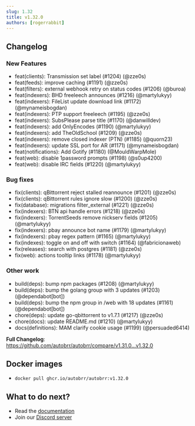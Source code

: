 ```yaml
---
slug: 1.32
title: v1.32.0
authors: [rogerrabbit]
---
```


## Changelog

### New Features
* feat(clients): Transmission set label (#1204) (@zze0s)
* feat(feeds): improve caching (#1191) (@zze0s)
* feat(filters): external webhook retry on status codes (#1206) (@buroa)
* feat(indexers): BHD freeleech announces (#1216) (@martylukyy)
* feat(indexers): FileList update download link (#1172) (@mynameisbogdan)
* feat(indexers): PTP support freeleech (#1195) (@zze0s)
* feat(indexers): SubsPlease parse title (#1170) (@danwilldev)
* feat(indexers): add OnlyEncodes (#1190) (@martylukyy)
* feat(indexers): add TheOldSchool (#1209) (@zze0s)
* feat(indexers): remove closed indexer (PTN) (#1185) (@quorn23)
* feat(indexers): update SSL port for AR (#1171) (@mynameisbogdan)
* feat(notifications): Add Gotify (#1180) (@MouldWarpMole)
* feat(web): disable 1password prompts (#1198) (@s0up4200)
* feat(web): disable IRC fields (#1220) (@martylukyy)

### Bug fixes
* fix(clients): qBittorrent reject stalled reannounce (#1201) (@zze0s)
* fix(clients): qBittorrent rules ignore slow (#1200) (@zze0s)
* fix(database): migrations filter_external (#1221) (@zze0s)
* fix(indexers): BTN api handle errors (#1218) (@zze0s)
* fix(indexers): TorrentSeeds remove nickserv fields (#1205) (@martylukyy)
* fix(indexers): pbay announce bot name (#1179) (@martylukyy)
* fix(indexers): pbay regex pattern (#1165) (@martylukyy)
* fix(indexes): toggle on and off with switch (#1164) (@fabricionaweb)
* fix(releases): search with postgres (#1181) (@zze0s)
* fix(web): actions tooltip links (#1178) (@martylukyy)

### Other work
* build(deps): bump npm packages (#1208) (@martylukyy)
* build(deps): bump the golang group with 3 updates (#1203) (@dependabot[bot])
* build(deps): bump the npm group in /web with 18 updates (#1161) (@dependabot[bot])
* chore(deps): update go-qbittorrent to v1.7.1 (#1217) (@zze0s)
* chore(docs): update README.md (#1210) (@martylukyy)
* docs(definitions): MAM clarify cookie usage (#1199) (@persuaded6414)

**Full Changelog**: https://github.com/autobrr/autobrr/compare/v1.31.0...v1.32.0

## Docker images

- `docker pull ghcr.io/autobrr/autobrr:v1.32.0`

## What to do next?

- Read the [documentation](https://autobrr.com)
- Join our [Discord server](https://discord.gg/WQ2eUycxyT)

